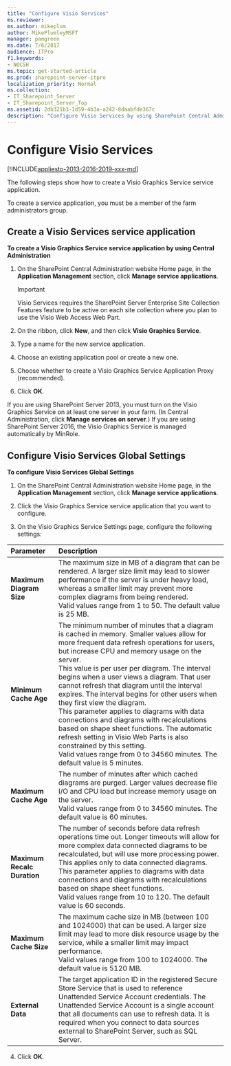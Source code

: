 ```yaml
---
title: "Configure Visio Services"
ms.reviewer: 
ms.author: mikeplum
author: MikePlumleyMSFT
manager: pamgreen
ms.date: 7/6/2017
audience: ITPro
f1.keywords:
- NOCSH
ms.topic: get-started-article
ms.prod: sharepoint-server-itpro
localization_priority: Normal
ms.collection:
- IT_Sharepoint_Server
- IT_Sharepoint_Server_Top
ms.assetid: 2db321b3-1d59-4b3a-a242-8daabfde367c
description: "Configure Visio Services by using SharePoint Central Administration."
---
```


# Configure Visio Services

[!INCLUDE[appliesto-2013-2016-2019-xxx-md](../includes/appliesto-2013-2016-2019-xxx-md.md)]
  
The following steps show how to create a Visio Graphics Service service application.
  
To create a service application, you must be a member of the farm administrators group.
  
## Create a Visio Services service application

 **To create a Visio Graphics Service service application by using Central Administration**
  
1. On the SharePoint Central Administration website Home page, in the **Application Management** section, click **Manage service applications**.
    
    > [!IMPORTANT]
    > Visio Services requires the SharePoint Server Enterprise Site Collection Features feature to be active on each site collection where you plan to use the Visio Web Access Web Part. 
  
2. On the ribbon, click **New**, and then click **Visio Graphics Service**.
    
3. Type a name for the new service application.
    
4. Choose an existing application pool or create a new one.
    
5. Choose whether to create a Visio Graphics Service Application Proxy (recommended).
    
6. Click **OK**.
    
If you are using SharePoint Server 2013, you must turn on the Visio Graphics Service on at least one server in your farm. (In Central Administration, click **Manage services on server**.) If you are using SharePoint Server 2016, the Visio Graphics Service is managed automatically by MinRole.
  
## Configure Visio Services Global Settings

 **To configure Visio Services Global Settings**
  
1. On the SharePoint Central Administration website Home page, in the **Application Management** section, click **Manage service applications**.
    
2. Click the Visio Graphics Service service application that you want to configure.
    
3. On the Visio Graphics Service Settings page, configure the following settings:
    
|**Parameter**|**Description**|
|:-----|:-----|
|**Maximum Diagram Size** <br/> |The maximum size in MB of a diagram that can be rendered. A larger size limit may lead to slower performance if the server is under heavy load, whereas a smaller limit may prevent more complex diagrams from being rendered.  <br/> Valid values range from 1 to 50. The default value is 25 MB.  <br/> |
|**Minimum Cache Age** <br/> |The minimum number of minutes that a diagram is cached in memory. Smaller values allow for more frequent data refresh operations for users, but increase CPU and memory usage on the server.  <br/> This value is per user per diagram. The interval begins when a user views a diagram. That user cannot refresh that diagram until the interval expires. The interval begins for other users when they first view the diagram.  <br/> This parameter applies to diagrams with data connections and diagrams with recalculations based on shape sheet functions. The automatic refresh setting in Visio Web Parts is also constrained by this setting.  <br/> Valid values range from 0 to 34560 minutes. The default value is 5 minutes.  <br/> |
|**Maximum Cache Age** <br/> |The number of minutes after which cached diagrams are purged. Larger values decrease file I/O and CPU load but increase memory usage on the server.  <br/> Valid values range from 0 to 34560 minutes. The default value is 60 minutes.  <br/> |
|**Maximum Recalc Duration** <br/> |The number of seconds before data refresh operations time out. Longer timeouts will allow for more complex data connected diagrams to be recalculated, but will use more processing power. This applies only to data connected diagrams.  <br/> This parameter applies to diagrams with data connections and diagrams with recalculations based on shape sheet functions.  <br/> Valid values range from 10 to 120. The default value is 60 seconds.  <br/> |
|**Maximum Cache Size** <br/> |The maximum cache size in MB (between 100 and 1024000) that can be used. A larger size limit may lead to more disk resource usage by the service, while a smaller limit may impact performance.  <br/> Valid values range from 100 to 1024000. The default value is 5120 MB.  <br/> |
|**External Data** <br/> |The target application ID in the registered Secure Store Service that is used to reference Unattended Service Account credentials. The Unattended Service Account is a single account that all documents can use to refresh data. It is required when you connect to data sources external to SharePoint Server, such as SQL Server.  <br/> |
   
4. Click **OK**.
    

